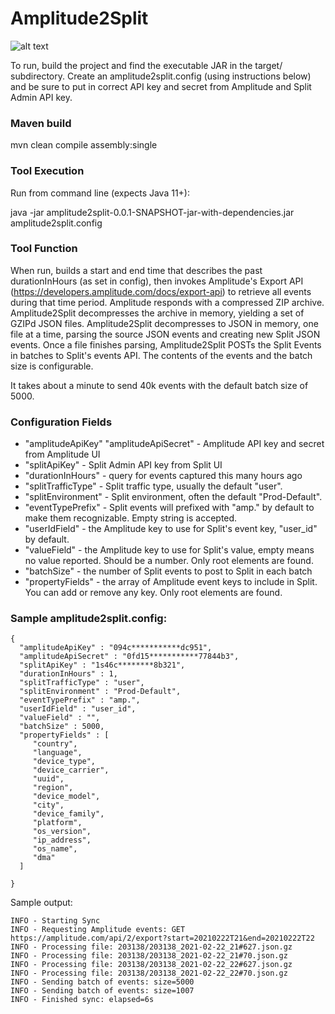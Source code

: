 # Amplitude2Split

![alt text](http://www.cortazar-split.com/Amplitude2SplitEventsIntegration.png)

To run, build the project and find the executable JAR in the target/ subdirectory.  Create an amplitude2split.config (using instructions below) and be sure to put in correct API key and secret from Amplitude and Split Admin API key.  

### Maven build

mvn clean compile assembly:single

### Tool Execution

Run from command line (expects Java 11+):

java -jar amplitude2split-0.0.1-SNAPSHOT-jar-with-dependencies.jar amplitude2split.config

### Tool Function

When run, builds a start and end time that describes the past durationInHours (as set in config), then invokes Amplitude's Export API (https://developers.amplitude.com/docs/export-api) to retrieve all events during that time period.  Amplitude responds with a compressed ZIP archive.  Amplitude2Split decompresses the archive in memory, yielding a set of GZIPd JSON files.  Amplitude2Split decompresses to JSON in memory, one file at a time, parsing the source JSON events and creating new Split JSON events.  Once a file finishes parsing, Amplitude2Split POSTs the Split Events in batches to Split's events API.  The contents of the events and the batch size is configurable.

It takes about a minute to send 40k events with the default batch size of 5000.

### Configuration Fields

* "amplitudeApiKey" "amplitudeApiSecret" - Amplitude API key and secret from Amplitude UI
* "splitApiKey" - Split Admin API key from Split UI
* "durationInHours" - query for events captured this many hours ago 
* "splitTrafficType" - Split traffic type, usually the default "user".
* "splitEnvironment" - Split environment, often the default "Prod-Default".
* "eventTypePrefix" - Split events will prefixed with "amp." by default to make them recognizable.  Empty string is accepted.
* "userIdField" - the Amplitude key to use for Split's event key, "user_id" by default.
* "valueField" - the Amplitude key to use for Split's value, empty means no value reported.  Should be a number.  Only root elements are found.
* "batchSize" - the number of Split events to post to Split in each batch
* "propertyFields" - the array of Amplitude event keys to include in Split.  You can add or remove any key.  Only root elements are found.

### Sample amplitude2split.config:
```
{
  "amplitudeApiKey" : "094c***********dc951",
  "amplitudeApiSecret" : "0fd15***********77844b3",
  "splitApiKey" : "1s46c********8b321",
  "durationInHours" : 1,
  "splitTrafficType" : "user",
  "splitEnvironment" : "Prod-Default",
  "eventTypePrefix" : "amp.",
  "userIdField" : "user_id",
  "valueField" : "",
  "batchSize" : 5000,
  "propertyFields" : [
  	 "country", 
  	 "language", 
  	 "device_type", 
  	 "device_carrier", 
  	 "uuid",
	 "region", 
	 "device_model", 
	 "city", 
	 "device_family", 
	 "platform", 
	 "os_version",
	 "ip_address", 
	 "os_name", 
	 "dma"
  ]
  
}
```

Sample output:

```
INFO - Starting Sync
INFO - Requesting Amplitude events: GET https://amplitude.com/api/2/export?start=20210222T21&end=20210222T22 
INFO - Processing file: 203138/203138_2021-02-22_21#627.json.gz 
INFO - Processing file: 203138/203138_2021-02-22_21#70.json.gz 
INFO - Processing file: 203138/203138_2021-02-22_22#627.json.gz 
INFO - Processing file: 203138/203138_2021-02-22_22#70.json.gz 
INFO - Sending batch of events: size=5000
INFO - Sending batch of events: size=1007
INFO - Finished sync: elapsed=6s 
```
